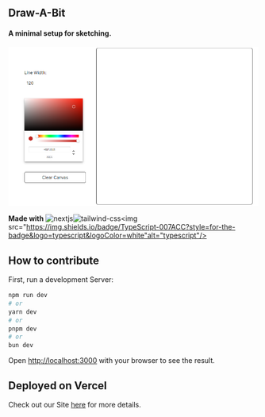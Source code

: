 ## Draw-A-Bit

#### A minimal setup for sketching.

![Demo](./assets/image.png)

**Made with**
<img  src="https://img.shields.io/badge/Next.js-000?logo=nextdotjs&logoColor=fff&style=for-the-badge" alt="nextjs"/><img  src="https://img.shields.io/badge/Tailwind_CSS-38B2AC?style=for-the-badge&logo=tailwind-css&logoColor=white" alt="tailwind-css"/><img src="https://img.shields.io/badge/TypeScript-007ACC?style=for-the-badge&logo=typescript&logoColor=white"alt="typescript"/>

## How to contribute

First, run a development Server:

```bash
npm run dev
# or
yarn dev
# or
pnpm dev
# or
bun dev
```

Open [http://localhost:3000](http://localhost:3000) with your browser to see the result.

## Deployed on Vercel

Check out our Site [here](https://draw-a-bit.vercel.app/) for more details.
